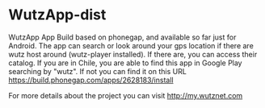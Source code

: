 # WutzApp-dist
WutzApp App Build based on phonegap, and available so far just for Android.
The app can search or look around your gps location if there are wutz host around (wutz-player installed). If there are, you can access their catalog.
If you are in Chile, you are able to find this app in Google Play searching by "wutz". If not you can find it on this URL
https://build.phonegap.com/apps/2628183/install

For more details about the project you can visit http://my.wutznet.com
